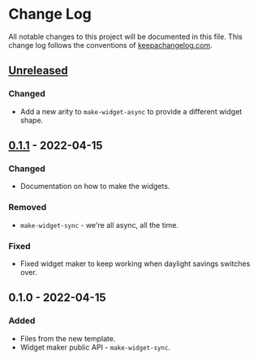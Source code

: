 # Change Log
All notable changes to this project will be documented in this file. This change log follows the conventions of [keepachangelog.com](http://keepachangelog.com/).

## [Unreleased]
### Changed
- Add a new arity to `make-widget-async` to provide a different widget shape.

## [0.1.1] - 2022-04-15
### Changed
- Documentation on how to make the widgets.

### Removed
- `make-widget-sync` - we're all async, all the time.

### Fixed
- Fixed widget maker to keep working when daylight savings switches over.

## 0.1.0 - 2022-04-15
### Added
- Files from the new template.
- Widget maker public API - `make-widget-sync`.

[Unreleased]: https://sourcehost.site/your-name/wordle-helper/compare/0.1.1...HEAD
[0.1.1]: https://sourcehost.site/your-name/wordle-helper/compare/0.1.0...0.1.1
